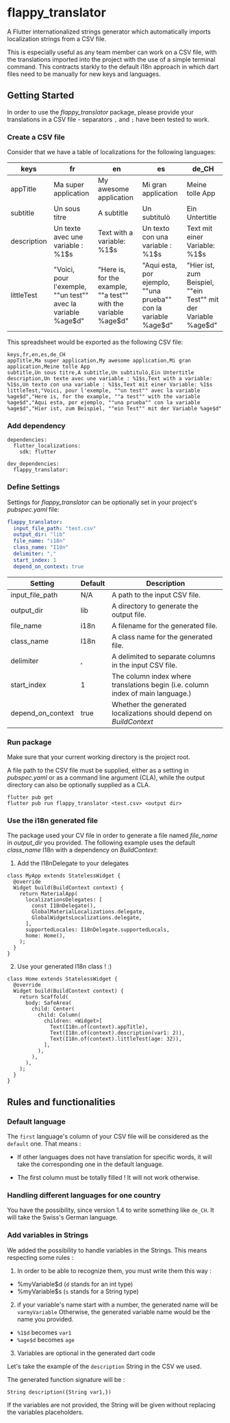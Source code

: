 # flappy_translator

A Flutter internationalized strings generator which automatically imports localization strings from a CSV file. 

This is especially useful as any team member can work on a CSV file, with the translations imported into the project with the use of a simple terminal command. This contracts starkly to the default i18n approach in which dart files need to be manually for new keys and languages.

## Getting Started

In order to use the *flappy_translator* package, please provide your translations in a CSV file - separators `,` and `;` have been tested to work.

### Create a CSV file

Consider that we have a table of localizations for the following languages:

| keys | fr | en | es | de_CH |
| ---- | -- | -- | -- | ----- |
| appTitle | Ma super application | My awesome application | Mi gran application | Meine tolle App |
| subtitle | Un sous titre | A subtitle | Un subtitulò | Ein Untertitle |
| description | Un texte avec une variable : %1$s | Text with a variable: %1$s | Un texto con una variable : %1$s | Text mit einer Variable: %1$s |
| littleTest | "Voici, pour l'exemple, ""un test"" avec la variable %age$d" | "Here is, for the example, ""a test"" with the variable %age$d" | "Aqui esta, por ejemplo, ""una prueba"" con la variable %age$d" | "Hier ist, zum Beispiel, ""ein Test"" mit der Variable %age$d" |

This spreadsheet would be exported as the following CSV file:

```
keys,fr,en,es,de_CH
appTitle,Ma super application,My awesome application,Mi gran application,Meine tolle App
subtitle,Un sous titre,A subtitle,Un subtitulò,Ein Untertitle
description,Un texte avec une variable : %1$s,Text with a variable: %1$s,Un texto con una variable : %1$s,Text mit einer Variable: %1$s
littleTest,"Voici, pour l'exemple, ""un test"" avec la variable %age$d","Here is, for the example, ""a test"" with the variable %age$d","Aqui esta, por ejemplo, ""una prueba"" con la variable %age$d","Hier ist, zum Beispiel, ""ein Test"" mit der Variable %age$d"
```

### Add dependency

```
dependencies:
  flutter_localizations:
    sdk: flutter
    
dev_dependencies: 
  flappy_translator: 
```

### Define Settings

Settings for *flappy_translator* can be optionally set in your project's *pubspec.yaml* file:

```yaml
flappy_translator:
  input_file_path: "test.csv"
  output_dir: "lib"
  file_name: "i18n"
  class_name: "I18n"
  delimiter: ","
  start_index: 1
  depend_on_context: true
```

| Setting           | Default | Description                                                                     |
| ----------------- | ------- | ------------------------------------------------------------------------------- |
| input_file_path   | N/A     | A path to the input CSV file.                                                   |
| output_dir        | lib     | A directory to generate the output file.                                        |
| file_name         | i18n    | A filename for the generated file.                                              |
| class_name        | I18n    | A class name for the generated file.                                            |
| delimiter         | ,       | A delimited to separate columns in the input CSV file.                          |
| start_index       | 1       | The column index where translations begin (i.e. column index of main language.) |
| depend_on_context | true    | Whether the generated localizations should depend on *BuildContext*             |

### Run package

Make sure that your current working directory is the project root.

A file path to the CSV file must be supplied, either as a setting in *pubspec.yaml* or as a command line argument (CLA), while the output directory can also be optionally supplied as a CLA.

```
flutter pub get
flutter pub run flappy_translator <test.csv> <output dir>
```

### Use the i18n generated file

The package used your CV file in order to generate a file named *file_name* in *output_dir* you provided. The following example uses the default *class_name* I18n with a dependency on *BuildContext*:

1. Add the I18nDelegate to your delegates

```
class MyApp extends StatelessWidget {
  @override
  Widget build(BuildContext context) {
    return MaterialApp(
      localizationsDelegates: [
        const I18nDelegate(),
        GlobalMaterialLocalizations.delegate,
        GlobalWidgetsLocalizations.delegate,
      ],
      supportedLocales: I18nDelegate.supportedLocals,
      home: Home(),
    );
  }
}
```

2. Use your generated I18n class ! :)

```
class Home extends StatelessWidget {
  @override
  Widget build(BuildContext context) {
    return Scaffold(
      body: SafeArea(
        child: Center(
          child: Column(
            children: <Widget>[
              Text(I18n.of(context).appTitle),
              Text(I18n.of(context).description(var1: 2)),
              Text(I18n.of(context).littleTest(age: 32)),
            ],
          ),
        ),
      ),
    );
  }
}
```

## Rules and functionalities

### Default language

The `first` language's column of your CSV file will be considered as the `default` one.
That means : 

* If other languages does not have translation for specific words, it will take the corresponding one in the default language.

* The first column must be totally filled ! It will not work otherwise.

### Handling different languages for one country

You have the possibility, since version 1.4 to write something like `de_CH`.
It will take the Swiss's German language.

### Add variables in Strings

We added the possibility to handle variables in the Strings.
This means respecting some rules : 

1. In order to be able to recognize them, you must write them this way :

* %myVariable$d (`d` stands for an int type)
* %myVariable$s (`s` stands for a String type)

2. if your variable's name start with a number, the generated name will be `varmyVariable`
Otherwise, the generated variable name would be the name you provided.

* `%1$d` becomes `var1`
* `%age$d` becomes `age`

3. Variables are optional in the generated dart code

Let's take the example of the `description` String in the CSV we used.

The generated function signature will be :

```
String description({String var1,})
```

If the variables are not provided, the String will be given without replacing the variables placeholders.
